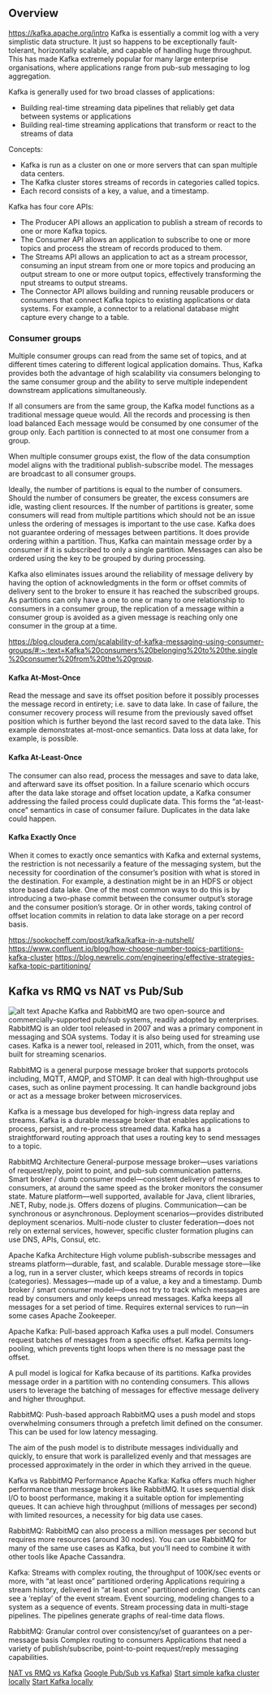 ## Overview

https://kafka.apache.org/intro
Kafka is essentially a commit log with a very simplistic data structure. It just so happens to be exceptionally fault-tolerant, horizontally scalable, and capable of handling huge throughput. This has made Kafka extremely popular for many large enterprise organisations, where applications range from pub-sub messaging to log aggregation.

Kafka is generally used for two broad classes of applications:
+ Building real-time streaming data pipelines that reliably get data between systems or applications
+ Building real-time streaming applications that transform or react to the streams of data

Concepts:
+ Kafka is run as a cluster on one or more servers that can span multiple data centers.
+ The Kafka cluster stores streams of records in categories called topics.
+ Each record consists of a key, a value, and a timestamp.

Kafka has four core APIs:
+ The Producer API allows an application to publish a stream of records to one or more Kafka topics.
+ The Consumer API allows an application to subscribe to one or more topics and process the stream of 
records produced to them.
+ The Streams API allows an application to act as a stream processor, consuming an input stream from one 
or more topics and producing an output stream to one or more output topics, effectively transforming the 
nput streams to output streams.
+ The Connector API allows building and running reusable producers or consumers that connect Kafka 
topics to existing applications or data systems. For example, a connector to a relational database might capture every change to a table.

### Consumer groups
Multiple consumer groups can read from the same set of topics, and at different times catering to different logical application domains. Thus, Kafka provides both the advantage of high scalability via consumers belonging to the same consumer group and the ability to serve multiple independent downstream applications simultaneously.  

If all consumers are from the same group, the Kafka model functions as a traditional message queue would. All the records and processing is then load balanced  Each message would be consumed by one consumer of the group only. Each partition is connected to at most one consumer from a group.

When multiple consumer groups exist, the flow of the data consumption model aligns with the traditional publish-subscribe model. The messages are broadcast to all consumer groups.

Ideally, the number of partitions is equal to the number of consumers. Should the number of consumers be greater, the excess consumers are idle, wasting client resources. If the number of partitions is greater, some consumers will read from multiple partitions which should not be an issue unless the ordering of messages is important to the use case. Kafka does not guarantee ordering of messages between partitions. It does provide ordering within a partition. Thus, Kafka can maintain message order by a consumer if it is subscribed to only a single partition. Messages can also be ordered using the key to be grouped by during processing.

Kafka also eliminates issues around the reliability of message delivery by having the option of acknowledgments in the form or offset commits of delivery sent to the broker to ensure it has reached the subscribed groups. As partitions can only have a one to one or many to one relationship to consumers in a consumer group, the replication of a message within a consumer group is avoided as a given message is reaching only one consumer in the group at a time.

https://blog.cloudera.com/scalability-of-kafka-messaging-using-consumer-groups/#:~:text=Kafka%20consumers%20belonging%20to%20the,single%20consumer%20from%20the%20group.

#### Kafka At-Most-Once
Read the message and save its offset position before it possibly processes the message record in entirety; i.e. save to data lake. In case of failure, the consumer recovery process will resume from the previously saved offset position which is further beyond the last record saved to the data lake. This example demonstrates at-most-once semantics.  Data loss at data lake, for example, is possible.

#### Kafka At-Least-Once
The consumer can also read, process the messages and save to data lake, and afterward save its offset position.  In a failure scenario which occurs after the data lake storage and offset location update, a Kafka consumer addressing the failed process could duplicate data. This forms the “at-least-once” semantics in case of consumer failure.  Duplicates in the data lake could happen.

#### Kafka Exactly Once
When it comes to exactly once semantics with Kafka and external systems, the restriction is not necessarily a feature of the messaging system, but the necessity for coordination of the consumer’s position with what is stored in the destination.  For example, a destination might be in an HDFS or object store based data lake. One of the most common ways to do this is by introducing a two-phase commit between the consumer output’s storage and the consumer position’s storage.  Or in other words, taking control of offset location commits in relation to data lake storage on a per record basis.  

https://sookocheff.com/post/kafka/kafka-in-a-nutshell/
https://www.confluent.io/blog/how-choose-number-topics-partitions-kafka-cluster
https://blog.newrelic.com/engineering/effective-strategies-kafka-topic-partitioning/

## Kafka vs RMQ vs NAT vs Pub/Sub
![alt text](https://www.upsolver.com/wp-content/uploads/2019/05/Screen-Shot-2020-05-25-at-16.13.53.png)
Apache Kafka and RabbitMQ are two open-source and commercially-supported pub/sub systems, readily adopted by enterprises. RabbitMQ is an older tool released in 2007 and was a primary component in messaging and SOA systems. Today it is also being used for streaming use cases. Kafka is a newer tool, released in 2011, which, from the onset, was built for streaming scenarios.

RabbitMQ is a general purpose message broker that supports protocols including, MQTT, AMQP, and STOMP. It can deal with high-throughput use cases, such as online payment processing. It can handle background jobs or act as a message broker between microservices.

Kafka is a message bus developed for high-ingress data replay and streams. Kafka is a durable message broker that enables applications to process, persist, and re-process streamed data. Kafka has a straightforward routing approach that uses a routing key to send messages to a topic.

RabbitMQ Architecture
General-purpose message broker—uses variations of request/reply, point to point, and pub-sub communication patterns.
Smart broker / dumb consumer model—consistent delivery of messages to consumers, at around the same speed as the broker monitors the consumer state.
Mature platform—well supported, available for Java, client libraries, .NET, Ruby, node.js. Offers dozens of plugins.
Communication—can be synchronous or asynchronous.
Deployment scenarios—provides distributed deployment scenarios.
Multi-node cluster to cluster federation—does not rely on external services, however, specific cluster formation plugins can use DNS, APIs, Consul, etc.


Apache Kafka Architecture
High volume publish-subscribe messages and streams platform—durable, fast, and scalable.
Durable message store—like a log, run in a server cluster, which keeps streams of records in topics (categories).
Messages—made up of a value, a key and a timestamp.
Dumb broker / smart consumer model—does not try to track which messages are read by consumers and only keeps unread messages. Kafka keeps all messages for a set period of time.
Requires external services to run—in some cases Apache Zookeeper.

Apache Kafka: Pull-based approach
Kafka uses a pull model. Consumers request batches of messages from a specific offset. Kafka permits long-pooling, which prevents tight loops when there is no message past the offset.

A pull model is logical for Kafka because of its partitions. Kafka provides message order in a partition with no contending consumers. This allows users to leverage the batching of messages for effective message delivery and higher throughput.

RabbitMQ: Push-based approach
RabbitMQ uses a push model and stops overwhelming consumers through a prefetch limit defined on the consumer. This can be used for low latency messaging.

The aim of the push model is to distribute messages individually and quickly, to ensure that work is parallelized evenly and that messages are processed approximately in the order in which they arrived in the queue.

Kafka vs RabbitMQ Performance
Apache Kafka:
Kafka offers much higher performance than message brokers like RabbitMQ. It uses sequential disk I/O to boost performance, making it a suitable option for implementing queues. It can achieve high throughput (millions of messages per second) with limited resources, a necessity for big data use cases.

RabbitMQ:
RabbitMQ can also process a million messages per second but requires more resources (around 30 nodes). You can use RabbitMQ for many of the same use cases as Kafka, but you’ll need to combine it with other tools like Apache Cassandra.

Kafka:
Streams with complex routing, the throughput of 100K/sec events or more, with “at least once” partitioned ordering
Applications requiring a stream history, delivered in “at least once” partitioned ordering. Clients can see a ‘replay’ of the event stream.
Event sourcing, modeling changes to a system as a sequence of events.
Stream processing data in multi-stage pipelines. The pipelines generate graphs of real-time data flows.

RabbitMQ:
Granular control over consistency/set of guarantees on a per-message basis
Complex routing to consumers
Applications that need a variety of publish/subscribe, point-to-point request/reply messaging capabilities.

[NAT vs RMQ vs Kafka](https://medium.com/@philipfeng/modern-open-source-messaging-apache-kafka-rabbitmq-nats-pulsar-and-nsq-ca3bf7422db5)
[Google Pub/Sub vs Kafka](https://stackoverflow.com/questions/38572071/i-am-evaluating-google-pub-sub-vs-kafka#:~:text=With%20Google%20Pub%2FSub%2C%20once,subscription%20and%20ACKed%2C%20it's%20gone.&text=Amazon%20AWS%20Kinesis%20is%20a,and%20SQS%20provides%20the%20queueing))
[Start simple kafka cluster locally](https://medium.com/better-programming/a-simple-apache-kafka-cluster-with-docker-kafdrop-and-python-cf45ab99e2b9)
[Start Kafka locally](https://kafka.apache.org/quickstart)

